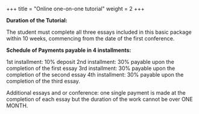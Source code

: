 +++
title = "Online one-on-one tutorial"
weight = 2
+++

<!-- This package includes a total of 10 hours of face-to-face tutorial sessions. Normally, each session is 1 hour long. In situations where the student has extended Q&A needs, we can extend the duration of a regular session.

When exceeding the limit of 10 hours, each additional hour of conferencing will entail $3,000NTD -->

<!--more-->

**Duration of the Tutorial:**

The student must complete all three essays included in this basic package within 10 weeks, commencing from the date of the first conference. 

**Schedule of Payments payable in 4 installments:**

1st installment: 10% deposit
2nd installment: 30% payable upon the completion of the first essay
3rd installment: 30% payable upon the completion of the second essay
4th installment: 30% payable upon the completion of the third essay. 

Additional essays and or conference: one single payment is made at the completion of each essay but the duration of the work cannot be over ONE MONTH.

